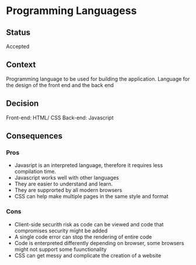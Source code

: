 # Programming Languagess

## Status

Accepted

## Context

Programming language to be used for building the application. Language for the design of the front end and the back end

## Decision

Front-end: HTML/ CSS
Back-end: Javascript

## Consequences

### Pros
* Javasript is an interpreted language, therefore it requires less compilation time.
* Javascript works well with other languages
* They are easier to understand and learn.
* They are supprorted by all modern browsers
* CSS can help make multiple pages in the same style and format

### Cons
* Client-side  securith risk as code can be viewed and code that compromises security might be added
* A single code error can stop the rendering of entire code
* Code is enterpreted differently depending on browser, some browsers might not support some fuunctionality
* CSS can get messy and complicate the creation of a website